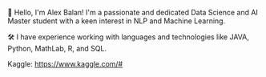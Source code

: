👋 Hello, I'm Alex Balan! I'm a passionate and dedicated Data Science and AI Master student with a keen interest in NLP and Machine Learning.

🛠️ I have experience working with languages and technologies like JAVA, Python, MathLab, R, and  SQL. 


Kaggle: https://www.kaggle.com/#






<!---
alexbalan08/alexbalan08 is a ✨ special ✨ repository because its `README.md` (this file) appears on your GitHub profile.
You can click the Preview link to take a look at your changes.
--->
